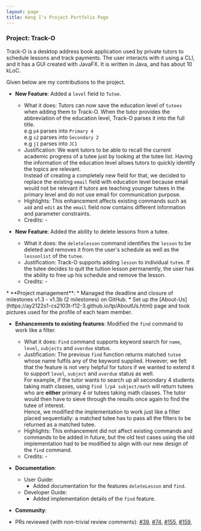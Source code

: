 ```yaml
---
layout: page
title: Keng I's Project Portfolio Page
---
```


### Project: Track-O

Track-O is a desktop address book application used by private tutors to schedule lessons and track payments.
The user interacts with it using a CLI, and it has a GUI created with JavaFX. It is written in Java, and has 
about 10 kLoC.

Given below are my contributions to the project.

* **New Feature**: Added a `level` field to `Tutee`.
  * What it does: Tutors can now save the education level of `tutees` when adding them to Track-O. When the tutor 
  provides the abbreviation of the education level, Track-O parses it into the full title.<br>
  e.g `p4` parses into `Primary 4`<br>
  e.g `s2` parses into `Secondary 2`<br>
  e.g `j1` parses into `JC1`
  * Justification: We want tutors to be able to recall the current academic progress of a tutee just by
  looking at the tutee list. Having the information of the education level allows tutors to quickly identify the topics
  are relevant.<br>
  Instead of creating a completely new field for that, we decided to replace the existing `email` field with education
  level because email would not be relevant if tutors are teaching younger tutees in the primary level and do not use 
  email for communication purpose.
  * Highlights: This enhancement affects existing commands such as `add` and `edit` as the `email` field now contains 
  different information and parameter constraints.
  * Credits: *-*

* **New Feature**: Added the ability to delete lessons from a tutee.
  * What it does: the `deletelesson` command identifies the `lesson` to be deleted and removes it from the user's schedule
  as well as the `lessonlist` of the `tutee`.
  * Justification: Track-O supports adding `lesson` to individual `tutee`. If the tutee decides to quit the tuition lesson 
  permanently, the user has the ability to free up his schedule and remove the lesson.
  * Credits: *-*

<div style="page-break-after: always;"></div>
* **Project management**:
  * Managed the deadline and closure of milestones v1.3 - v1.3b (2 milestones) on GitHub.
  * Set up the [About-Us](https://ay2122s1-cs2103t-f12-3.github.io/tp/AboutUs.html) page and took pictures 
used for the profile of each team member.

* **Enhancements to existing features**: Modified the `find` command to work like a filter.
  * What it does: `Find` command supports keyword search for `name`, `level`, `subjects` and `overdue` status.
  * Justification: The previous `find` function returns matched `tutee` whose name fulfils any of the keyword supplied.
    However, we felt that the feature is not very helpful for tutors if we wanted to extend it to support `level`,
    `subject` and `overdue` status as well.<br>
    For example, if the tutor wants to search up all secondary 4 students taking math classes, using
    `find l/p4 subject/math` will return tutees who are **either** primary 4 or tutees taking math classes.
    The tutor would then have to sieve through the results once again to find the tutee of interest.<br>
    Hence, we modified the implementation to work just like a filter placed sequentially: a matched tutee has to pass all
    the filters to be returned as a matched tutee.
  * Highlights: This enhancement did not affect existing commands and commands to be added in future, but the old
    test cases using the old implementation had to be modified to align with our new design of the `find` command.
  * Credits: *-*

* **Documentation**:
  * User Guide:
    * Added documentation for the features `deleteLesson` and `find`.
  * Developer Guide:
    * Added implementation details of the `find` feature.

* **Community**:
* PRs reviewed (with non-trivial review comments):
[\#39](https://github.com/AY2122S1-CS2103T-F12-3/tp/pull/39),
[\#74](https://github.com/AY2122S1-CS2103T-F12-3/tp/pull/74),
[\#155](https://github.com/AY2122S1-CS2103T-F12-3/tp/pull/155),
[\#159](https://github.com/AY2122S1-CS2103T-F12-3/tp/pull/159),

